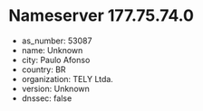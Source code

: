 # Nameserver 177.75.74.0

* as_number: 53087
* name: Unknown
* city: Paulo Afonso
* country: BR
* organization: TELY Ltda.
* version: Unknown
* dnssec: false
